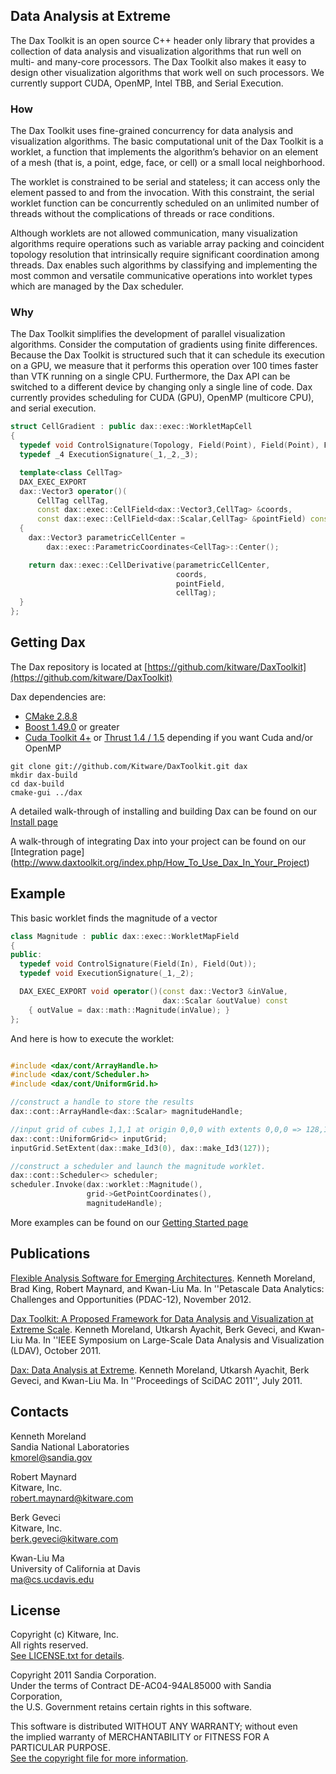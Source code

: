 ## Data Analysis at Extreme ##

The Dax Toolkit is an open source C++ header only library that provides a collection of data analysis and visualization algorithms that run well on multi- and many-core processors.  The Dax Toolkit also makes it easy to design other visualization algorithms that work well on such processors. We currently support CUDA, OpenMP, Intel TBB, and Serial Execution.

### How ###

The Dax Toolkit uses fine-grained concurrency for data analysis and visualization algorithms.
The basic computational unit of the Dax Toolkit is a worklet, a function that implements the algorithm’s behavior on an element of a mesh (that is, a point, edge, face, or cell) or a small local neighborhood.

The worklet is constrained to be serial and stateless; it can access only the element passed to and from the invocation. With this constraint, the serial worklet function can be concurrently scheduled on an unlimited number of threads without the complications of threads or race conditions.

Although worklets are not allowed communication, many visualization algorithms require operations such as variable array packing and coincident topology resolution that intrinsically require significant coordination among threads. Dax enables such algorithms by classifying and implementing the most common and versatile communicative operations into worklet types which are managed by the Dax scheduler.

### Why ###


The Dax Toolkit simplifies the development of parallel visualization algorithms. Consider the computation of gradients using finite differences. Because the Dax Toolkit is structured such that it can schedule its execution on a GPU, we measure that it performs this operation over 100 times faster than VTK running on a single CPU. Furthermore, the Dax API can be switched to a different device by changing only a single line of code. Dax currently provides scheduling for CUDA (GPU), OpenMP (multicore CPU), and serial execution.

``` cpp
struct CellGradient : public dax::exec::WorkletMapCell
{
  typedef void ControlSignature(Topology, Field(Point), Field(Point), Field(Out));
  typedef _4 ExecutionSignature(_1,_2,_3);

  template<class CellTag>
  DAX_EXEC_EXPORT
  dax::Vector3 operator()(
      CellTag cellTag,
      const dax::exec::CellField<dax::Vector3,CellTag> &coords,
      const dax::exec::CellField<dax::Scalar,CellTag> &pointField) const
  {
    dax::Vector3 parametricCellCenter =
        dax::exec::ParametricCoordinates<CellTag>::Center();

    return dax::exec::CellDerivative(parametricCellCenter,
                                     coords,
                                     pointField,
                                     cellTag);
  }
};

```
## Getting Dax ##


The Dax repository is located at [https://github.com/kitware/DaxToolkit](https://github.com/kitware/DaxToolkit)

Dax dependencies are:


+  [CMake 2.8.8](http://cmake.org/cmake/resources/software.html)
+  [Boost 1.49.0](http://www.boost.org) or greater
+  [Cuda Toolkit 4+](https://developer.nvidia.com/cuda-toolkit) or [Thrust 1.4 / 1.5](https://thrust.github.com)
   depending if you want Cuda and/or OpenMP

```
git clone git://github.com/Kitware/DaxToolkit.git dax
mkdir dax-build
cd dax-build
cmake-gui ../dax
```

A detailed walk-through of installing and building Dax can be found on our [Install page](http://www.daxtoolkit.org/index.php/Building_the_Dax_Toolkit)

A walk-through of integrating Dax into your project can be found on our
[Integration page] (http://www.daxtoolkit.org/index.php/How_To_Use_Dax_In_Your_Project)


## Example ##


This basic worklet finds the magnitude of a vector

``` cpp
class Magnitude : public dax::exec::WorkletMapField
{
public:
  typedef void ControlSignature(Field(In), Field(Out));
  typedef void ExecutionSignature(_1,_2);

  DAX_EXEC_EXPORT void operator()(const dax::Vector3 &inValue,
                                  dax::Scalar &outValue) const
    { outValue = dax::math::Magnitude(inValue); }
};
```

And here is how to execute the worklet:

``` cpp

#include <dax/cont/ArrayHandle.h>
#include <dax/cont/Scheduler.h>
#include <dax/cont/UniformGrid.h>

//construct a handle to store the results
dax::cont::ArrayHandle<dax::Scalar> magnitudeHandle;

//input grid of cubes 1,1,1 at origin 0,0,0 with extents 0,0,0 => 128,128,128
dax::cont::UniformGrid<> inputGrid;
inputGrid.SetExtent(dax::make_Id3(0), dax::make_Id3(127));

//construct a scheduler and launch the magnitude worklet.
dax::cont::Scheduler<> scheduler;
scheduler.Invoke(dax::worklet::Magnitude(),
                 grid->GetPointCoordinates(),
                 magnitudeHandle);


```

More examples can be found on our [Getting Started page](http://www.daxtoolkit.org/index.php/Getting_Started)


## Publications ##


[Flexible Analysis Software for Emerging Architectures](http://www.sandia.gov/~kmorel/documents/DaxPDAC2012). Kenneth Moreland, Brad King, Robert Maynard, and Kwan-Liu Ma. In ''Petascale Data Analytics: Challenges and Opportunities (PDAC-12), November 2012.

[Dax Toolkit: A Proposed Framework for Data Analysis and Visualization at Extreme Scale](http://www.sandia.gov/~kmorel/documents/DaxLDAV2011.pdf). Kenneth Moreland, Utkarsh Ayachit, Berk Geveci, and Kwan-Liu Ma. In ''IEEE Symposium on Large-Scale Data Analysis and Visualization (LDAV), October 2011.

 [Dax: Data Analysis at Extreme](http://www.sandia.gov/~kmorel/documents/SciDAC2011-Dax.pdf). Kenneth Moreland, Utkarsh Ayachit, Berk Geveci, and Kwan-Liu Ma. In ''Proceedings of SciDAC 2011'', July 2011.


## Contacts ##

Kenneth Moreland  
Sandia National Laboratories  
kmorel@sandia.gov  

Robert Maynard  
Kitware, Inc.  
robert.maynard@kitware.com  

Berk Geveci  
Kitware, Inc.  
berk.geveci@kitware.com  

Kwan-Liu Ma  
University of California at Davis  
ma@cs.ucdavis.edu  



## License ##

Copyright (c) Kitware, Inc.  
All rights reserved.  
[See LICENSE.txt for details](LICENSE.txt).  

Copyright 2011 Sandia Corporation.  
Under the terms of Contract DE-AC04-94AL85000 with Sandia Corporation,  
the U.S. Government retains certain rights in this software.  

This software is distributed WITHOUT ANY WARRANTY; without even  
the implied warranty of MERCHANTABILITY or FITNESS FOR A PARTICULAR PURPOSE.  
[See the copyright file for more information](LICENSE.txt).  

